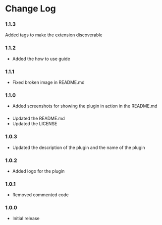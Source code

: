 # Change Log

### 1.1.3
Added tags to make the extension discoverable
### 1.1.2
- Added the how to use guide
### 1.1.1
- Fixed broken image in README.md
### 1.1.0
- Added screenshots for showing the plugin in action in the README.md
###
- Updated the README.md
- Updated the LICENSE 
### 1.0.3
- Updated the description of the plugin and the name of the plugin
### 1.0.2
- Added logo for the plugin
### 1.0.1
- Removed commented code
### 1.0.0
- Initial release